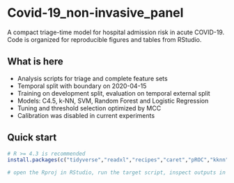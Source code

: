 # Covid-19_non-invasive_panel

A compact triage-time model for hospital admission risk in acute COVID-19. Code is organized for reproducible figures and tables from RStudio.

## What is here
- Analysis scripts for triage and complete feature sets
- Temporal split with boundary on 2020-04-15
- Training on development split, evaluation on temporal external split
- Models: C4.5, k-NN, SVM, Random Forest and Logistic Regression
- Tuning and threshold selection optimized by MCC
- Calibration was disabled in current experiments

## Quick start
```r
# R >= 4.3 is recommended
install.packages(c("tidyverse","readxl","recipes","caret","pROC","kknn","RWeka","randomForest","glmnet"))

# open the Rproj in RStudio, run the target script, inspect outputs in the plotting pane

